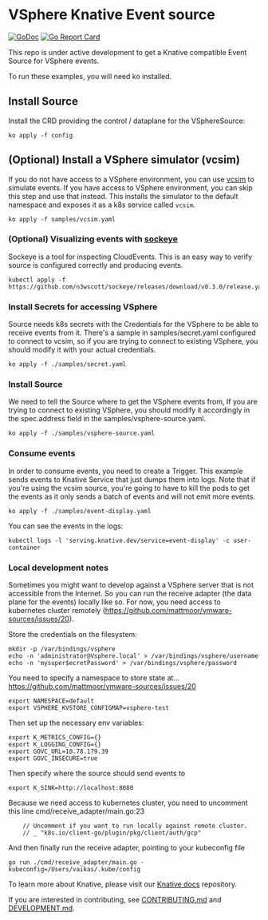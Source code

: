 # VSphere Knative Event source

[![GoDoc](https://godoc.org/knative.dev/sample-controller?status.svg)](https://godoc.org/knative.dev/sample-controller)
[![Go Report Card](https://goreportcard.com/badge/knative/sample-controller)](https://goreportcard.com/report/knative/sample-controller)

This repo is under active development to get a Knative compatible Event Source
for VSphere events.

To run these examples, you will need ko installed.

## Install Source

Install the CRD providing the control / dataplane for the VSphereSource:

```shell
ko apply -f config
```

## (Optional) Install a VSphere simulator (vcsim)

If you do not have access to a VSphere environment, you can use
[vcsim](https://github.com/vmware/govmomi/tree/master/vcsim) to
simulate events. If you have access to VSphere environment, you
can skip this step and use that instead. This installs the
simulator to the default namespace and exposes it as a k8s service
called `vcsim`.

```shell
ko apply -f samples/vcsim.yaml
```

### (Optional) Visualizing events with [sockeye](https://github.com/n3wscott/sockeye)

Sockeye is a tool for inspecting CloudEvents. This is an easy way to verify
source is configured correctly and producing events.

```shell
kubectl apply -f https://github.com/n3wscott/sockeye/releases/download/v0.3.0/release.yaml
```

### Install Secrets for accessing VSphere

Source needs k8s secrets with the Credentials for the VSphere to be able
to receive events from it. There's a sample in samples/secret.yaml configured
to connect to vcsim, so if you are trying to connect to existing VSphere,
you should modify it with your actual credentials.

```
ko apply -f ./samples/secret.yaml
```

### Install Source

We need to tell the Source where to get the VSphere events from,
If you are trying to connect to existing VSphere, you should modify
it accordingly in the spec.address field in the
samples/vsphere-source.yaml.

```
ko apply -f ./samples/vsphere-source.yaml
```

### Consume events

In order to consume events, you need to create a Trigger. This example
sends events to Knative Service that just dumps them into logs. Note
that if you're using the vcsim source, you're going to have to kill
the pods to get the events as it only sends a batch of events and will
not emit more events.

```
ko apply -f ./samples/event-display.yaml
```

You can see the events in the logs:

```
kubectl logs -l 'serving.knative.dev/service=event-display' -c user-container
```

### Local development notes

Sometimes you might want to develop against a VSphere server that is
not accessible from the Internet. So you can run the receive adapter
(the data plane for the events) locally like so. For now, you need
access to kubernetes cluster remotely (https://github.com/mattmoor/vmware-sources/issues/20).

Store the credentials on the filesystem:

```
mkdir -p /var/bindings/vsphere
echo -n 'administrator@Vsphere.local' > /var/bindings/vsphere/username
echo -n 'mysuper$ecretPassword' > /var/bindings/vsphere/password
```

You need to specify a namespace to store state at...
https://github.com/mattmoor/vmware-sources/issues/20
```
export NAMESPACE=default
export VSPHERE_KVSTORE_CONFIGMAP=vsphere-test
```


Then set up the necessary env variables:

```
export K_METRICS_CONFIG={}
export K_LOGGING_CONFIG={}
export GOVC_URL=10.78.179.39
export GOVC_INSECURE=true
```

Then specify where the source should send events to
```
export K_SINK=http://localhost:8080
```

Because we need access to kubernetes cluster, you need to uncomment this line
cmd/receive_adapter/main.go:23

```
	// Uncomment if you want to run locally against remote cluster.
	// _ "k8s.io/client-go/plugin/pkg/client/auth/gcp"
```

And then finally run the receive adapter, pointing to your kubeconfig file

```shell
go run ./cmd/receive_adapter/main.go -kubeconfig=/Users/vaikas/.kube/config
```

To learn more about Knative, please visit our
[Knative docs](https://github.com/knative/docs) repository.

If you are interested in contributing, see [CONTRIBUTING.md](./CONTRIBUTING.md)
and [DEVELOPMENT.md](./DEVELOPMENT.md).
